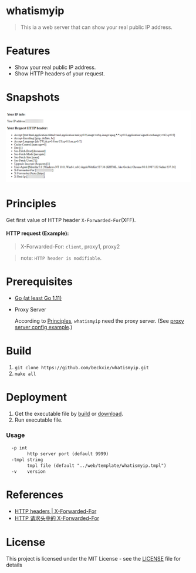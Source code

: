 # whatismyip

> This ia a web server that can show your real public IP address.

# Features
- Show your real public IP address.
- Show HTTP headers of your request.

# Snapshots
![demo](snapshots/demo.png)

# Principles

Get first value of HTTP header `X-Forwarded-For`(XFF).

#### HTTP request (Example):

> X-Forwarded-For: `client`, proxy1, proxy2

> note: `HTTP header is modifiable`.

# Prerequisites

- [Go (at least Go 1.11)](https://golang.org/dl/)
- Proxy Server

    According to [Principles], `whatismyip` need the proxy server.
    (See [proxy server config example].)

[Principles]: #Principles
[proxy server config example]: example/proxy_config

# Build
1. `git clone https://github.com/beckxie/whatismyip.git`
2. `make all`

# Deployment
1. Get the executable file by [build] or [download].
2. Run executable file.
### Usage
```
  -p int
        http server port (default 9999)
  -tmpl string
        tmpl file (default "../web/template/whatismyip.tmpl")
  -v    version
```

[download]: https://github.com/beckxie/whatismyip/releases
[build]: #Build

# References

- [HTTP headers | X-Forwarded-For](https://www.geeksforgeeks.org/http-headers-x-forwarded-for/)
- [HTTP 请求头中的 X-Forwarded-For](https://imququ.com/post/x-forwarded-for-header-in-http.html)


# License
This project is licensed under the MIT License - see the [LICENSE] file for details

[LICENSE]: ./LICENSE